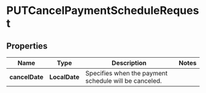 

# PUTCancelPaymentScheduleRequest


## Properties

| Name | Type | Description | Notes |
|------------ | ------------- | ------------- | -------------|
|**cancelDate** | **LocalDate** | Specifies when the payment schedule will be canceled.  |  |



